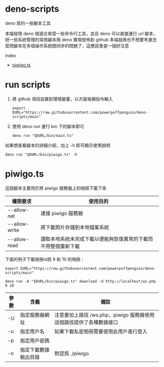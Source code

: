 # deno-scripts

deno 寫的一些腳本工具

本喵發現 deno 很適合來寫一些命令行工具，並且 deno 可以直接運行 url 腳本，把一些系統管理的常用腳本用 deno 實現發佈到 github
本喵就再也不想要考慮怎麼把腳本在多個操作系統間同步的問題了，這應該會是一個好注意

index

- [piwigo.ts](#piwigo.ts)

# run scripts

1. 將 github 項目設置到環境變量，以方面後續指令輸入

   ```
   export DURL="https://raw.githubusercontent.com/powerpuffpenguin/deno-scripts/main"
   ```

2. 使用 deno run 運行 bin 下的腳本即可

   ```
   deno run "$DURL/bin/main.ts"
   ```

如果想查看腳本的詳細介紹，加上 -h 即可顯示使用說明

```
deno run "$DURL/bin/piwigo.ts" -h
```

# piwigo.ts

這個腳本主要用於將 piwigo 服務器上的相冊下載下來

| 權限要求          | 使用目的                            |
| ------------- | ------------------------------- |
| --allow-net   | 連接 piwigo 服務器                   |
| --allow-write | 將下載照片存儲到本地檔案系統                  |
| --allow-read  | 讀取本地系統未完成下載以便能夠恢復異常的下載而不用整個重新下載 |

下面的例子下載相冊id爲 9 和 10 的相冊：

```
export DURL="https://raw.githubusercontent.com/powerpuffpenguin/deno-scripts/main"

deno run -A "$DURL/bin/piwigo.ts" download -U http://localhost/ws.php 9 10
```

| 參數 | 含義         | 備註                                        |
| -- | ---------- | ----------------------------------------- |
| -U | 指定服務器網址    | 注意要加上路徑 /ws.php，piwigo 服務器使用這個路徑提供了各種數據接口 |
| -u | 指定用戶名      | 如果下載私密相冊需要使用此用戶進行登入                       |
| -p | 指定用戶密碼     |                                           |
| -o | 指定下載數據輸出目錄 | 默認爲 ./piwigo                              |
